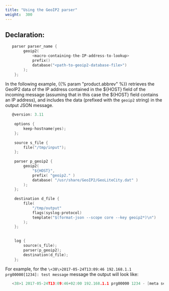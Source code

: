 ```yaml
---
title: "Using the GeoIP2 parser"
weight:  300
---
```

<!-- DISCLAIMER: This file is based on the syslog-ng Open Source Edition documentation https://github.com/balabit/syslog-ng-ose-guides/commit/2f4a52ee61d1ea9ad27cb4f3168b95408fddfdf2 and is used under the terms of The syslog-ng Open Source Edition Documentation License. The file has been modified by Axoflow. -->


## Declaration:

```c
   parser parser_name {
        geoip2(
            <macro-containing-the-IP-address-to-lookup>
            prefix()
            database("<path-to-geoip2-database-file>")
        );
    };
```


In the following example, {{% param "product.abbrev" %}} retrieves the GeoIP2 data of the IP address contained in the ${HOST} field of the incoming message (assuming that in this case the ${HOST} field contains an IP address), and includes the data (prefixed with the `geoip2` string) in the output JSON message.

```c
   @version: 3.11
    
    options {
        keep-hostname(yes);
    };
    
    source s_file {
        file("/tmp/input");
    };
    
    parser p_geoip2 {
        geoip2(
            "${HOST}",
            prefix( "geoip2." )
            database( "/usr/share/GeoIP2/GeoLiteCity.dat" )
        );
    };
    
    destination d_file {
        file(
            "/tmp/output"
            flags(syslog-protocol)
            template("$(format-json --scope core --key geoip2*)\n")
        );
    };
    
    
    log {
        source(s_file);
        parser(p_geoip2);
        destination(d_file);
    };
```

For example, for the `\<38\>2017-05-24T13:09:46 192.168.1.1 prg00000[1234]: test message` message the output will look like:

```c
   <38>1 2017-05-24T13:09:46+02:00 192.168.1.1 prg00000 1234 - [meta sequenceId="3"] {"geoip2":{"subdivisions":{"0":{"names":{"en":"Budapest"},"iso_code":"BU","geoname_id":"3054638"}},"registered_country":{"names":{"en":"Hungary"},"iso_code":"HU","geoname_id":"719819"},"postal":{"code":"1063"},"location":{"time_zone":"Europe/Budapest","longitude":"19.070200","latitude":"47.510200","accuracy_radius":"5"},"country":{"names":{"en":"Hungary"},"iso_code":"HU","geoname_id":"719819"},"continent":{"names":{"en":"Europe"},"geoname_id":"6255148","code":"EU"},"city":{"names":{"en":"Budapest"},"geoname_id":"3054643"}},"PROGRAM":"prg00000","PRIORITY":"info","PID":"1234","MESSAGE":"test message","HOST":"192.168.1.1","FACILITY":"auth","DATE":"May 24 13:09:46"}

```
